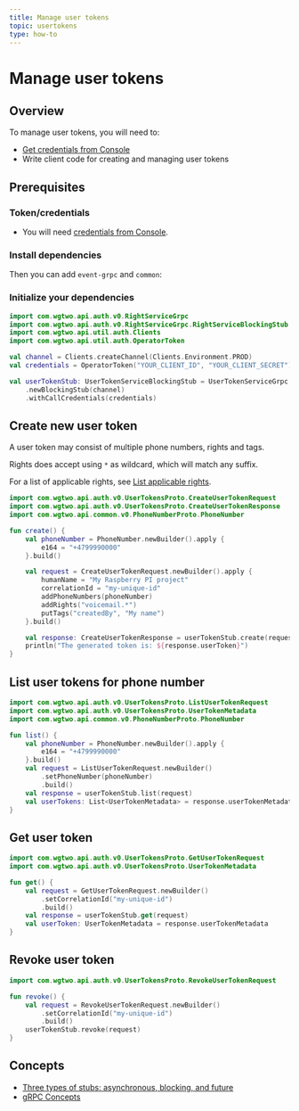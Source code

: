 ```yaml
---
title: Manage user tokens
topic: usertokens
type: how-to
---
```


# Manage user tokens

## Overview

To manage user tokens, you will need to:
* [Get credentials from Console](https://console.wgtwo.com/api-keys-redirect)
* Write client code for creating and managing user tokens

## Prerequisites

### Token/credentials
* You will need [credentials from Console](https://console.wgtwo.com/api-keys-redirect).

### Install dependencies
<JitpackDependency />

Then you can add `event-grpc` and `common`:

<ClientDependencies :clients="['auth-grpc', 'common']"/>

### Initialize your dependencies
```kotlin
import com.wgtwo.api.auth.v0.RightServiceGrpc
import com.wgtwo.api.auth.v0.RightServiceGrpc.RightServiceBlockingStub
import com.wgtwo.api.util.auth.Clients
import com.wgtwo.api.util.auth.OperatorToken

val channel = Clients.createChannel(Clients.Environment.PROD)
val credentials = OperatorToken("YOUR_CLIENT_ID", "YOUR_CLIENT_SECRET")

val userTokenStub: UserTokenServiceBlockingStub = UserTokenServiceGrpc
    .newBlockingStub(channel)
    .withCallCredentials(credentials)
```

## Create new user token
A user token may consist of multiple phone numbers, rights and tags.

Rights does accept using `*` as wildcard, which will match any suffix.

For a list of applicable rights, see [List applicable rights](../list-applicable-rights/).

```kotlin
import com.wgtwo.api.auth.v0.UserTokensProto.CreateUserTokenRequest
import com.wgtwo.api.auth.v0.UserTokensProto.CreateUserTokenResponse
import com.wgtwo.api.common.v0.PhoneNumberProto.PhoneNumber

fun create() {
    val phoneNumber = PhoneNumber.newBuilder().apply {
        e164 = "+4799990000"
    }.build()

    val request = CreateUserTokenRequest.newBuilder().apply {
        humanName = "My Raspberry PI project"
        correlationId = "my-unique-id"
        addPhoneNumbers(phoneNumber)
        addRights("voicemail.*")
        putTags("createdBy", "My name")
    }.build()

    val response: CreateUserTokenResponse = userTokenStub.create(request)
    println("The generated token is: ${response.userToken}")
}
```

## List user tokens for phone number
```kotlin
import com.wgtwo.api.auth.v0.UserTokensProto.ListUserTokenRequest
import com.wgtwo.api.auth.v0.UserTokensProto.UserTokenMetadata
import com.wgtwo.api.common.v0.PhoneNumberProto.PhoneNumber

fun list() {
    val phoneNumber = PhoneNumber.newBuilder().apply {
        e164 = "+4799990000"
    }.build()
    val request = ListUserTokenRequest.newBuilder()
        .setPhoneNumber(phoneNumber)
        .build()
    val response = userTokenStub.list(request)
    val userTokens: List<UserTokenMetadata> = response.userTokenMetadataList
}
```

## Get user token
```kotlin
import com.wgtwo.api.auth.v0.UserTokensProto.GetUserTokenRequest
import com.wgtwo.api.auth.v0.UserTokensProto.UserTokenMetadata

fun get() {
    val request = GetUserTokenRequest.newBuilder()
        .setCorrelationId("my-unique-id")
        .build()
    val response = userTokenStub.get(request)
    val userToken: UserTokenMetadata = response.userTokenMetadata
}
```

## Revoke user token
```kotlin
import com.wgtwo.api.auth.v0.UserTokensProto.RevokeUserTokenRequest

fun revoke() {
    val request = RevokeUserTokenRequest.newBuilder()
        .setCorrelationId("my-unique-id")
        .build()
    userTokenStub.revoke(request)
}
```

## Concepts
* [Three types of stubs: asynchronous, blocking, and future](https://grpc.io/docs/reference/java/generated-code/)
* [gRPC Concepts](https://grpc.io/docs/guides/concepts/)
